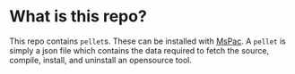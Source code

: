 # What is this repo?

This repo contains `pellet`s. These can be installed with
[MsPac](https://mjwhitta.github.io/mspac). A `pellet` is simply a json
file which contains the data required to fetch the source, compile,
install, and uninstall an opensource tool.
